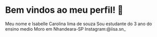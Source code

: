 # Bem vindos ao meu perfil! 🦊

Meu nome e Isabelle Carolina lima de souza
Sou estudante do 3 ano do ensino medio 
Moro em Nhandeara-SP
Instagram:@iisa.sn_
